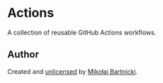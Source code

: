 # Actions

A collection of reusable GitHub Actions workflows.

## Author

Created and [unlicensed][98] by [Mikołaj Bartnicki][99].

[98]:UNLICENSE
[99]:mailto:mikolaj@bartnicki.org
